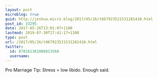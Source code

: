 ```yaml
---
layout: post
microblog: true
guid: http://joshua.micro.blog/2017/05/26/t867923521531281410.html
post_id: 33295
date: 2017-05-26T13:01:07+1100
lastmod: 2019-07-30T17:41:17+1100
type: post
url: /2017/05/26/t867923521531281410.html
twitter:
  id: 870161381080813568
  username: 
---
```

Pro Marriage Tip: Stress = low libido. Enough said.
